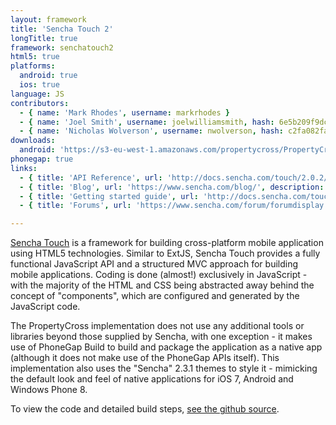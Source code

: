 ```yaml
---
layout: framework
title: 'Sencha Touch 2'
longTitle: true
framework: senchatouch2
html5: true
platforms:
  android: true
  ios: true
language: JS
contributors:
  - { name: 'Mark Rhodes', username: markrhodes }
  - { name: 'Joel Smith', username: joelwilliamsmith, hash: 6e5b209f9dced24655066d1128a13964 }
  - { name: 'Nicholas Wolverson', username: nwolverson, hash: c2fa082fa1ffbab1293262c599d459fb }
downloads:
  android: 'https://s3-eu-west-1.amazonaws.com/propertycross/PropertyCross-senchatouch2-8acbae787d727de5624686c7c2e0afccc26932a4.apk'
phonegap: true
links:
  - { title: 'API Reference', url: 'http://docs.sencha.com/touch/2.0.2/#!/api', description: '- An extensive set of documentation describing the framework''s API.' }
  - { title: 'Blog', url: 'https://www.sencha.com/blog/', description: '- A regularly updated blog that describes new releases of Sencha Touch and often describes some of Sencha Touch''s features in detail.' }
  - { title: 'Getting started guide', url: 'http://docs.sencha.com/touch/2.4/getting_started/getting_started.html', description: '- A great guide that can be used to get started with Sencha Touch.' }
  - { title: 'Forums', url: 'https://www.sencha.com/forum/forumdisplay.php?89-Sencha-Touch-2.x-Forums', description: '- An active forum with support available from some of Sencha Touch''s creators.' }

---
```


[Sencha Touch](http://www.sencha.com/products/touch) is a framework for building cross-platform mobile application using HTML5 technologies.  Similar to ExtJS, Sencha Touch provides a fully functional JavaScript API and a structured MVC approach for building mobile applications.  Coding is done (almost!) exclusively in JavaScript - with the majority of the HTML and CSS being abstracted away behind the concept of "components", which are configured and generated by the JavaScript code.

The PropertyCross implementation does not use any additional tools or libraries beyond those supplied by Sencha, with one exception - it makes use of PhoneGap Build to build and package the application as a native app (although it does not make use of the PhoneGap APIs itself).  This implementation also uses the "Sencha" 2.3.1 themes to style it - mimicking the default look and feel of native applications for iOS 7, Android and Windows Phone 8.  


To view the code and detailed build steps, <a href='{{ site.githuburl }}/tree/master/senchatouch2'>see the github source</a>.
